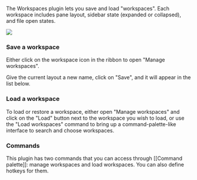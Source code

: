 
The Workspaces plugin lets you save and load "workspaces". Each workspace includes pane layout, sidebar state (expanded or collapsed), and file open states.

![](/images/Pasted%20image%2019.png)
### Save a workspace

Either click on the workspace icon in the ribbon to open "Manage workspaces".

Give the current layout a new name, click on "Save", and it will appear in the list below.

### Load a workspace

To load or restore a workspace, either open "Manage workspaces" and click on the "Load" button next to the workspace you wish to load, or use the "Load workspaces" command to bring up a command-palette-like interface to search and choose workspaces.


### Commands

This plugin has two commands that you can access through [[Command palette]]: manage workspaces and load workspaces. You can also define hotkeys for them.
